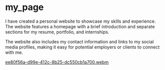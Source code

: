# my_page

I have created a personal website to showcase my skills and experience. The website features a homepage with a brief introduction and separate sections for my resume, portfolio, and internships.

The website also includes my contact information and links to my social media profiles, making it easy for potential employers or clients to connect with me.

[ee80f56a-d99e-412c-8b25-dc550cb1a700.webm](https://user-images.githubusercontent.com/87329654/213761552-fc9a8358-e188-40a1-b587-a49fac3ca5bc.webm)
